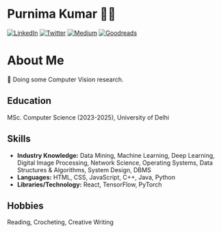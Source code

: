 # Purnima Kumar 👩‍💻

[![LinkedIn](https://img.shields.io/badge/-LinkedIn-222222?style=flat-square&logo=linkedin&logoColor=white&link=https://www.linkedin.com/in/purnimakumarr)](https://www.linkedin.com/in/purnimakumarr)
[![Twitter](https://img.shields.io/badge/-Twitter-222222?style=flat-square&logo=x&logoColor=white&link=https://twitter.com/purnimakumarr)](https://twitter.com/purnimakumarr)
[![Medium](https://img.shields.io/badge/-Medium-222222?style=flat-square&logo=medium&logoColor=white&link=https://medium.com/@purnimakumarr)](https://medium.com/@purnimakumarr)
[![Goodreads](https://img.shields.io/badge/-Goodreads-222222?style=flat-square&logo=goodreads&logoColor=white&link=https://www.goodreads.com/user/show/111237956-purnima-kumar)](https://www.goodreads.com/user/show/111237956-purnima-kumar)

# About Me
👾 Doing some Computer Vision research.

## Education
MSc. Computer Science (2023-2025), University of Delhi

## Skills
- **Industry Knowledge:** Data Mining, Machine Learning, Deep Learning, Digital Image Processing, Network Science, Operating Systems, Data Structures & Algorithms, System Design, DBMS
- **Languages:** HTML, CSS, JavaScript, C++, Java, Python
- **Libraries/Technology:** React, TensorFlow, PyTorch

## Hobbies
Reading, Crocheting, Creative Writing
